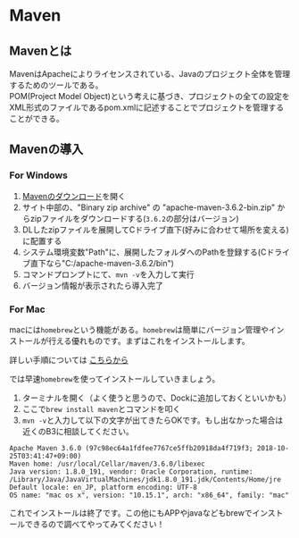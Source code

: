 # Maven

## Mavenとは

MavenはApacheによりライセンスされている、Javaのプロジェクト全体を管理するためのツールである。<br/>
POM(Project Model Object)という考えに基づき、プロジェクトの全ての設定をXML形式のファイルであるpom.xmlに記述することでプロジェクトを管理することができる。<br/>

## Mavenの導入

### For Windows

1. [Mavenのダウンロード](https://maven.apache.org/download.cgi)を開く
2. サイト中部の、"Binary zip archive" の "apache-maven-3.6.2-bin.zip" からzipファイルをダウンロードする(`3.6.2`の部分はバージョン)
3. DLしたzipファイルを展開してCドライブ直下(好みに合わせて場所を変える)に配置する
4. システム環境変数"Path"に、展開したフォルダへのPathを登録する(Cドライブ直下なら"C:/apache-maven-3.6.2/bin")
5. コマンドプロンプトにて、`mvn -v`を入力して実行
6. バージョン情報が表示されたら導入完了

### For Mac

macには`homebrew`という機能がある。`homebrew`は簡単にバージョン管理やインストールが行える優れものです。まずはこれをインストールします。  

詳しい手順については [こちらから](https://github.com/Yoshiki-Yamada/JavaSettingsDocument/blob/master/home-brew-install.md) 

では早速`homebrew`を使ってインストールしていきましょう。 
 
1. ターミナルを開く（よく使うと思うので、Dockに追加しておくといいかも）  
2. ここで`brew install maven`とコマンドを叩く  
3. `mvn -v`と入力して以下の文字が出てきたらOKです。もし出なかった場合は近くのB3に相談してください。

```
Apache Maven 3.6.0 (97c98ec64a1fdfee7767ce5ffb20918da4f719f3; 2018-10-25T03:41:47+09:00)
Maven home: /usr/local/Cellar/maven/3.6.0/libexec
Java version: 1.8.0_191, vendor: Oracle Corporation, runtime: /Library/Java/JavaVirtualMachines/jdk1.8.0_191.jdk/Contents/Home/jre
Default locale: en_JP, platform encoding: UTF-8
OS name: "mac os x", version: "10.15.1", arch: "x86_64", family: "mac"
```

これでインストールは終了です。この他にもAPPやjavaなどもbrewでインストールできるので調べてやってみてください！
